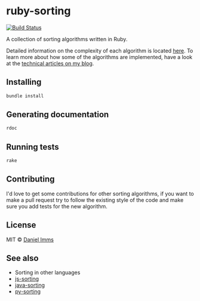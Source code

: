 # ruby-sorting

[![Build Status](http://img.shields.io/travis/Tyriar/ruby-sorting.svg?style=flat)](http://travis-ci.org/Tyriar/ruby-sorting)

A collection of sorting algorithms written in Ruby.

Detailed information on the complexity of each algorithm is located [here][complexity_readme]. To learn more about how some of the algorithms are implemented, have a look at the [technical articles on my blog][gwtw_sorting].



## Installing

```bash
bundle install
```


## Generating documentation

```bash
rdoc
```



## Running tests

```bash
rake
```



## Contributing

I'd love to get some contributions for other sorting algorithms, if you want to make a pull request try to follow the existing style of the code and make sure you add tests for the new algorithm.



## License

MIT © [Daniel Imms](http://www.growingwiththeweb.com)



## See also

* Sorting in other languages
 * [js-sorting](https://github.com/Tyriar/js-sorting)
 * [java-sorting](https://github.com/GrowingWithTheWeb/java-sorting)
 * [py-sorting](https://github.com/GrowingWithTheWeb/py-sorting)



[gwtw_sorting]: http://www.growingwiththeweb.com/p/explore.html?t=Sorting
[complexity_readme]: https://github.com/Tyriar/js-sorting/tree/master/lib/README.md
